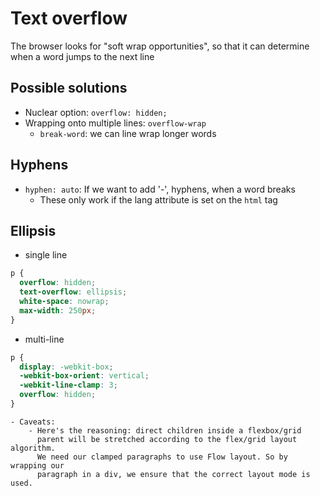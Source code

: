 # Text overflow

The browser looks for "soft wrap opportunities", so that it can determine when a word jumps to the next line

## Possible solutions

- Nuclear option: `overflow: hidden;`
- Wrapping onto multiple lines: `overflow-wrap`
  - `break-word`: we can line wrap longer words

## Hyphens

- `hyphen: auto`: If we want to add '-', hyphens, when a word breaks
  - These only work if the lang attribute is set on the `html` tag

## Ellipsis

- single line

```css
p {
  overflow: hidden;
  text-overflow: ellipsis;
  white-space: nowrap;
  max-width: 250px;
}
```

- multi-line

```css
p {
  display: -webkit-box;
  -webkit-box-orient: vertical;
  -webkit-line-clamp: 3;
  overflow: hidden;
}
```

    - Caveats:
        - Here's the reasoning: direct children inside a flexbox/grid
          parent will be stretched according to the flex/grid layout algorithm.
          We need our clamped paragraphs to use Flow layout. So by wrapping our
          paragraph in a div, we ensure that the correct layout mode is used.
